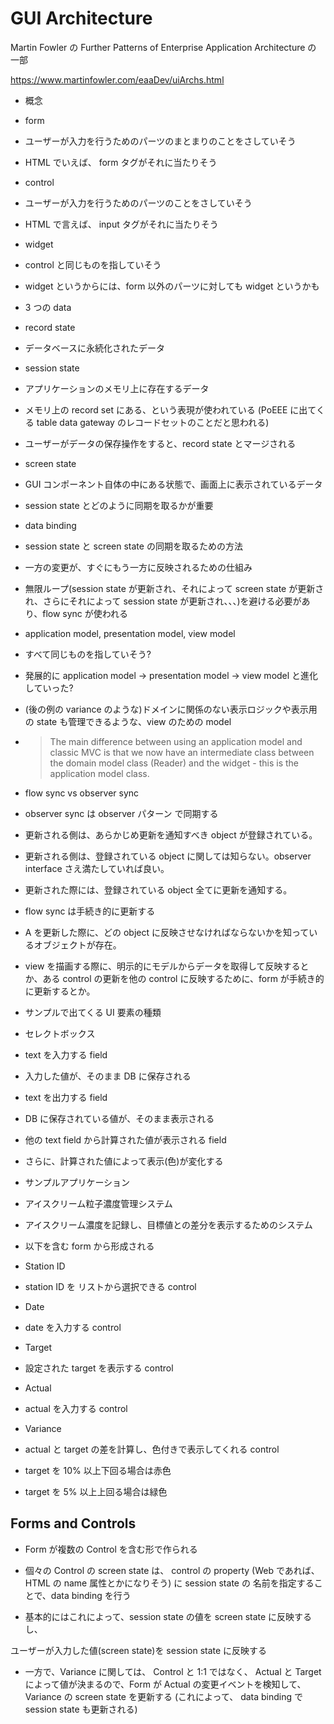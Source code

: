 # GUI Architecture

  

Martin Fowler の Further Patterns of Enterprise Application Architecture の 一部

https://www.martinfowler.com/eaaDev/uiArchs.html

  

- 概念

  

- form

- ユーザーが入力を行うためのパーツのまとまりのことをさしていそう

- HTML でいえば、 form タグがそれに当たりそう

- control

- ユーザーが入力を行うためのパーツのことをさしていそう

- HTML で言えば、 input タグがそれに当たりそう

- widget

- control と同じものを指していそう

- widget というからには、form 以外のパーツに対しても widget というかも

- 3 つの data

- record state

- データベースに永続化されたデータ

- session state

- アプリケーションのメモリ上に存在するデータ

- メモリ上の record set にある、という表現が使われている (PoEEE に出てくる table data gateway のレコードセットのことだと思われる)

- ユーザーがデータの保存操作をすると、record state とマージされる

- screen state

- GUI コンポーネント自体の中にある状態で、画面上に表示されているデータ

- session state とどのように同期を取るかが重要

- data binding

- session state と screen state の同期を取るための方法

- 一方の変更が、すぐにもう一方に反映されるための仕組み

- 無限ループ(session state が更新され、それによって screen state が更新され、さらにそれによって session state が更新され、、、)を避ける必要があり、flow sync が使われる

- application model, presentation model, view model

- すべて同じものを指していそう?

- 発展的に application model → presentation model → view model と進化していった?

- (後の例の variance のような)ドメインに関係のない表示ロジックや表示用の state も管理できるような、view のための model

-  > The main difference between using an application model and classic MVC is that we now have an intermediate class between the domain model class (Reader) and the widget - this is the application model class.

- flow sync vs observer sync

- observer sync は observer パターン で同期する

- 更新される側は、あらかじめ更新を通知すべき object が登録されている。

- 更新される側は、登録されている object に関しては知らない。observer interface さえ満たしていれば良い。

- 更新された際には、登録されている object 全てに更新を通知する。

- flow sync は手続き的に更新する

- A を更新した際に、どの object に反映させなければならないかを知っているオブジェクトが存在。

- view を描画する際に、明示的にモデルからデータを取得して反映するとか、ある control の更新を他の control に反映するために、form が手続き的に更新するとか。

  

- サンプルで出てくる UI 要素の種類

  

- セレクトボックス

- text を入力する field

- 入力した値が、そのまま DB に保存される

- text を出力する field

- DB に保存されている値が、そのまま表示される

- 他の text field から計算された値が表示される field

- さらに、計算された値によって表示(色)が変化する

  

- サンプルアプリケーション

- アイスクリーム粒子濃度管理システム

- アイスクリーム濃度を記録し、目標値との差分を表示するためのシステム

- 以下を含む form から形成される

- Station ID

- station ID を リストから選択できる control

- Date

- date を入力する control

- Target

- 設定された target を表示する control

- Actual

- actual を入力する control

- Variance

- actual と target の差を計算し、色付きで表示してくれる control

- target を 10% 以上下回る場合は赤色

- target を 5% 以上上回る場合は緑色

  

## Forms and Controls

  

- Form が複数の Control を含む形で作られる

- 個々の Control の screen state は、 control の property (Web であれば、HTML の name 属性とかになりそう) に session state の 名前を指定することで、data binding を行う

- 基本的にはこれによって、session state の値を screen state に反映するし、

ユーザーが入力した値(screen state)を session state に反映する

- 一方で、Variance に関しては、 Control と 1:1 ではなく、 Actual と Target によって値が決まるので、Form が Actual の変更イベントを検知して、Variance の screen state を更新する (これによって、 data binding で session state も更新される)
<!--stackedit_data:
eyJoaXN0b3J5IjpbMzU5MDEzODU1XX0=
-->